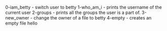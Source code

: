 0-iam_betty - switch user to betty
1-who_am_i - prints the username of the current user
2-groups - prints all the groups the user is a part of.
3-new_owner - change the owner of a file to betty
4-empty - creates an empty file hello
